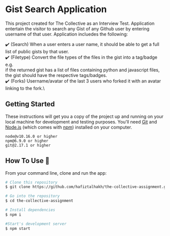 # Gist Search Application

This project created for The Collective as an Interview Test. Application entertain the visitor to search any Gist of any Github user by entering username of that user. Application incluedes the following: 

✔️ (Search) When a user enters a user name, it should be able to get a full list of public gists by that user.\
✔️ (Filetype) Convert the file types of the files in the gist into a tag/badge e.g. \
      if the returned gist has a list of files containing python and javascript files, the gist should have the respective tags/badges.\
✔️ (Forks) Username/avatar of the last 3 users who forked it with an avatar linking to the fork.\
  
## Getting Started 
  
  These instructions will get you a copy of the project up and running on your local machine for development and testing purposes.
  You'll need [Git](https://git-scm.com) and [Node.js](https://nodejs.org/en/download/) (which comes with [npm](http://npmjs.com)) installed on your computer.

```
node@v10.16.0 or higher
npm@6.9.0 or higher
git@2.17.1 or higher
```

## How To Use 🔧

From your command line, clone and run the app:

```bash
# Clone this repository
$ git clone https://github.com/hafiztalhakh/the-collective-assignment.git

# Go into the repository
$ cd the-collective-assignment

# Install dependencies
$ npm i

#Start's development server
$ npm start
```
  
